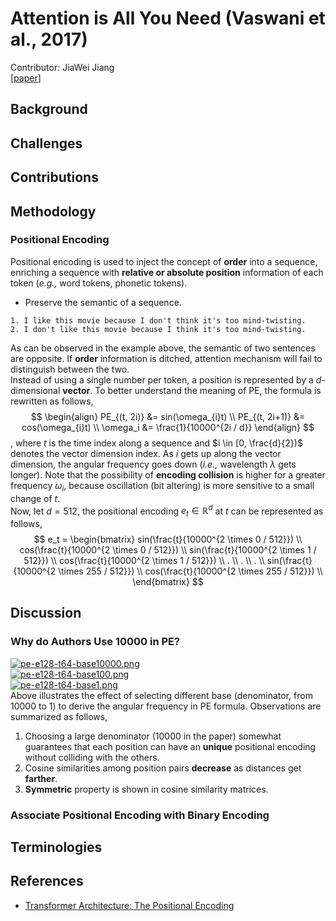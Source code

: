 # Attention is All You Need (Vaswani et al., 2017)
Contributor: JiaWei Jiang <br>
[[paper](https://proceedings.neurips.cc/paper_files/paper/2017/file/3f5ee243547dee91fbd053c1c4a845aa-Paper.pdf)]
## Background
## Challenges
## Contributions
## Methodology
### Positional Encoding
Positional encoding is used to inject the concept of **order** into a sequence, enriching a sequence with **relative or absolute position** information of each token (*e.g.,* word tokens, phonetic tokens).
* Preserve the semantic of a sequence.
```
1. I like this movie because I don't think it's too mind-twisting.
2. I don't like this movie because I think it's too mind-twisting.
```
As can be observed in the example above, the semantic of two sentences are opposite. If **order** information is ditched, attention mechanism will fail to distinguish between the two.<br>
Instead of using a single number per token, a position is represented by a $d$-dimensional **vector**. To better understand the meaning of PE, the formula is rewritten as follows,
$$
	\begin{align}
	PE_{(t, 2i)} &= sin(\omega_{i}t) \\
	PE_{(t, 2i+1)} &= cos(\omega_{i}t) \\
	\omega_i &= \frac{1}{10000^{2i / d}}
	\end{align}
$$
, where $t$ is the time index along a sequence and $i \in [0, \frac{d}{2})$ denotes the vector dimension index. As $i$ gets up along the vector dimension, the angular frequency goes down (*i.e.,* wavelength $\lambda$ gets longer). Note that the possibility of **encoding collision** is higher for a greater frequency $\omega_i$, because oscillation (bit altering) is more sensitive to a small change of $t$.<br>
Now, let $d = 512$, the positional encoding $e_t \in \mathbb{R}^{d}$ at $t$ can be represented as follows,
$$
	e_t = 
	\begin{bmatrix}
	sin(\frac{t}{10000^{2 \times 0 / 512}}) \\ 
	cos(\frac{t}{10000^{2 \times 0 / 512}}) \\ 
	sin(\frac{t}{10000^{2 \times 1 / 512}}) \\ 
	cos(\frac{t}{10000^{2 \times 1 / 512}}) \\
	. \\ . \\ . \\
	sin(\frac{t}{10000^{2 \times 255 / 512}}) \\ 
	cos(\frac{t}{10000^{2 \times 255 / 512}}) \\ 
	\end{bmatrix}
$$
## Discussion
### Why do Authors Use 10000 in PE?
[![pe-e128-t64-base10000.png](https://i.postimg.cc/0Qwp0Jjb/pe-e128-t64-base10000.png)](https://postimg.cc/ZBJBTnrS)
<br>
[![pe-e128-t64-base100.png](https://i.postimg.cc/prQzgbDv/pe-e128-t64-base100.png)](https://postimg.cc/PvxCw73V)
<br>
[![pe-e128-t64-base1.png](https://i.postimg.cc/W4DrsJMX/pe-e128-t64-base1.png)](https://postimg.cc/67XT0qbv)
<br>
Above illustrates the effect of selecting different base (denominator, from $10000$ to $1$) to derive the angular frequency in PE formula. Observations are summarized as follows,
1. Choosing a large denominator (10000 in the paper) somewhat guarantees that each position can have an **unique** positional encoding without colliding with the others.
2. Cosine similarities among position pairs **decrease** as distances get **farther**.
3. **Symmetric** property is shown in cosine similarity matrices.
### Associate Positional Encoding with Binary Encoding
## Terminologies
## References
* [Transformer Architecture: The Positional Encoding](https://kazemnejad.com/blog/transformer_architecture_positional_encoding/#the-intuition)
